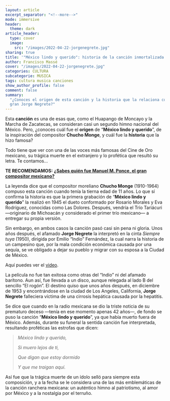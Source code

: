 ```yaml
---
layout: article
excerpt_separator: "<!--more-->"
mode: immersive
header:
  theme: dark
article_header:
  type: cover
  image:
    src: "/images/2022-04-22-jorgenegrete.jpg"
sharing: true
title: '"México lindo y querido": historia de la canción inmortalizada por Jorge Negrete'
author: Francisco Massé
cover: "/images/2022-04-22-jorgenegrete.jpg"
categories: CULTURA
subcategorie: MUSICA
tags: cultura musica canciones
show_author_profile: false
comment: false
summary:
  "¿Conoces el origen de esta canción y la historia que la relaciona con el
  gran Jorge Negrete?"
---
```


Esta **canción** es una de esas que, como el Huapango de Moncayo y la Marcha de Zacatecas, se consideran casi un segundo himno nacional del México. Pero, ¿conoces cuál fue el **origen** de “**México lindo y querido**”, de la inspiración del compositor **Chucho Monge**, y cuál fue la **historia** que la hizo famosa?

Todo tiene que ver con una de las voces más famosas del Cine de Oro mexicano, su trágica muerte en el extranjero y lo profética que resultó su letra. Te contamos…

**TE RECOMENDAMOS:** [**¿Sabes quién fue Manuel M. Ponce, el gran compositor mexicano?**](https://blog.tonoysumariachi.com/cultura/2022/09/08/sabes-quien-fue-manuel-m.ponce-el-gran-compositor-mexicano.html)

La leyenda dice que el compositor moreliano **Chucho Monge** (1910-1964) compuso esta canción cuando tenía la tierna edad de 11 años. Lo que sí confirma la historia es que la primera grabación de “**México lindo y querido**” la realizó en 1945 el dueto conformado por Rosario Morales y Eva Rodríguez, conocidas como Las Dolores. Después, vendría el Trío Tariácuri —originario de Michoacán y considerado el primer trío mexicano— a entregar su propia versión.

Sin embargo, en ambos casos la canción pasó casi sin pena ni gloria. Unos años después, el afamado **Jorge Negrete** la interpretó en la cinta _Siempre tuya_ (1950), dirigida por Emilio “Indio” Fernández, la cual narra la historia de un campesino que, por la mala condición económica causada por una sequía, se ve obligado a dejar su pueblo y migrar con su esposa a la Ciudad de México.

Aquí puedes ver el [video](https://www.youtube.com/watch?v=ysSvX21PYBs).

La película no fue tan exitosa como otras del “Indio” ni del afamado barítono. Aun así, fue llevada a un disco, aunque relegada al lado B del sencillo “El rogón”. El destino quiso que unos años después, en diciembre de 1953 y encontrándose en la ciudad de Los Angeles, California, **Jorge Negrete** falleciera víctima de una cirrosis hepática causada por la hepatitis.

Se dice que cuando en la radio mexicana se dio la triste noticia de su prematuro deceso —tenía en ese momento apenas 42 años—, de fondo se puso la canción “**México lindo y querido**”, ya que había muerto fuera de México. Además, durante su funeral la sentida canción fue interpretada, resultando proféticas las estrofas que dicen:

> _México lindo y querido,_
>
> _Si muero lejos de ti,_
>
> _Que digan que estoy dormido_
>
> _Y que me traigan aquí._

Así fue que la trágica muerte de un ídolo selló para siempre esta composición, y a la fecha se le considera una de las más emblemáticas de la canción ranchera mexicana: un auténtico himno al patriotismo, al amor por México y a la nostalgia por el terruño.

